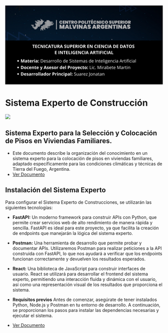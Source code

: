 ![Portada](frontend/frontend/src/images/Portada.png) 

# Sistema Experto de Construcción

<a target="_blank" href="https://cookiecutter-data-science.drivendata.org/">
    <img src="https://img.shields.io/badge/CCDS-Project%20template-328F97?logo=cookiecutter" />
</a>

## **Sistema Experto para la Selección y Colocación de Pisos en Viviendas Familiares.**
* Este documento describe la organización del conocimiento en un sistema experto para la colocación de pisos en viviendas familiares, adaptado específicamente para las condiciones climáticas y técnicas de Tierra del Fuego, Argentina.
* [Ver Documento](documentacion/ProyectoSistemaExperto.pdf)
## Instalación del Sistema Experto
Para configurar el Sistema Experto de Construcciones, se utilizarán las siguientes tecnologías:

* **FastAPI:** Un moderno framework para construir APIs con Python, que permite crear servicios web de alto rendimiento de manera rápida y sencilla. FastAPI es ideal para este proyecto, ya que facilita la creación de endpoints que manejarán la lógica del sistema experto.

* **Postman:** Una herramienta de desarrollo que permite probar y documentar APIs. Utilizaremos Postman para realizar peticiones a la API construida con FastAPI, lo que nos ayudará a verificar que los endpoints funcionan correctamente y devuelven los resultados esperados.

* **React:** Una biblioteca de JavaScript para construir interfaces de usuario. React se utilizará para desarrollar el frontend del sistema experto, permitiendo una interacción fluida y dinámica con el usuario, así como una representación visual de los resultados que proporciona el sistema.

* **Requisitos previos**
Antes de comenzar, asegúrate de tener instalados Python, Node.js y Postman en tu entorno de desarrollo. A continuación, se proporcionan los pasos para instalar las dependencias necesarias y ejecutar el sistema.

* [Ver Documento](documentacion/Instalacion.pdf)
